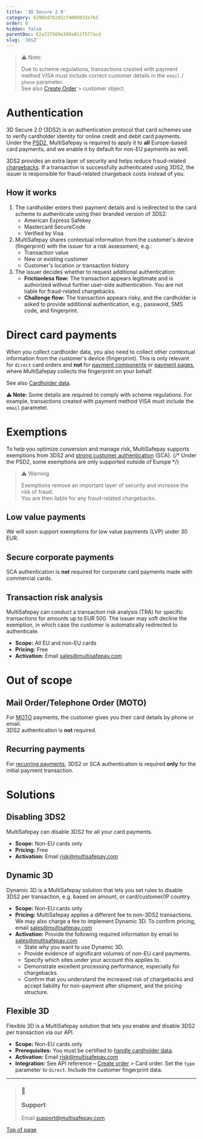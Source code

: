```yaml
---
title: '3D Secure 2.0'
category: 6298bd782d1cf4006032e765
order: 0
hidden: false
parentDoc: 62a727569e389a012f577acd
slug: '3ds2'
---
```


> ⚠️ Note:
>
> Due to scheme regulations, transactions created with payment method VISA must include correct customer details in the `email` / `phone` parameter.\
> See also [Create Order](/reference/createorder/) > customer object.

# Authentication

3D Secure 2.0 (3DS2) is an authentication protocol that <Glossary>card schemes</Glossary> use to verify cardholder identity for online credit and debit card payments. Under the [PSD2](/docs/psd2/), MultiSafepay is required to apply it to **all** Europe-based card payments, and we enable it by default for non-EU payments as well.

3DS2 provides an extra layer of security and helps reduce fraud-related [chargebacks](/docs/chargebacks/). If a transaction is successfully authenticated using 3DS2, the issuer is responsible for fraud-related chargeback costs instead of you.

## How it works

1. The cardholder enters their payment details and is redirected to the card scheme to authenticate using their branded version of 3DS2:
   * American Express Safekey
   * Mastercard SecureCode
   * Verified by Visa
2. MultiSafepay shares contextual information from the customer's device (fingerprint) with the issuer for a risk assessment, e.g.:
   * Transaction value
   * New or existing customer
   * Customer's location or transaction history
3. The issuer decides whether to request additional authentication:
   * **Frictionless flow:** The transaction appears legitimate and is authorized without further user-side authentication. You are not liable for fraud-related chargebacks.
   * **Challenge flow:** The transaction appears risky, and the cardholder is asked to provide additional authentication, e.g., password, SMS code, and fingerprint.

# Direct card payments

When you collect cardholder data, you also need to collect other contextual information from the customer's device (fingerprint). This is only relevant for `direct` card orders and **not** for [payment components](/docs/payment-components) or [payment pages](/docs/payment-pages), where MultiSafepay collects the fingerprint on your behalf.

See also [Cardholder data](/docs/cardholder-data).

**⚠️ Note:** Some details are required to comply with scheme regulations. For example, transactions created with payment method VISA must include the `email` parameter.

# Exemptions

To help you optimize <Glossary>conversion</Glossary> and manage risk, MultiSafepay supports exemptions from 3DS2 and [strong customer authentication](/docs/psd2/) (SCA). {/* Under the PSD2, some exemptions are only supported outside of Europe */}

> ⚠️ Warning
>
> Exemptions remove an important layer of security and increase the risk of fraud.\
> You are then liable for any fraud-related chargebacks.

## Low value payments

We will soon support exemptions for low value payments (LVP) under 30 EUR.

## Secure corporate payments

SCA authentication is **not** required for corporate card payments made with commercial cards.

## Transaction risk analysis

MultiSafepay can conduct a transaction risk analysis (TRA) for specific transactions for amounts up to EUR 500. The <Glossary>issuer</Glossary> may soft decline the exemption, in which case the customer is automatically redirected to authenticate.

* **Scope:** All EU and non-EU cards
* **Pricing:** Free
* **Activation:** Email [sales@multisafepay.com](mailto:sales@multisafepay.com)

# Out of scope

## Mail Order/Telephone Order (MOTO)

For [MOTO](/docs/moto/) payments, the customer gives you their card details by phone or email.\
3DS2 authentication is **not** required.

## Recurring payments

For [recurring payments](/docs/recurring-payments), 3DS2 or SCA authentication is required **only** for the initial payment transaction.

# Solutions

## Disabling 3DS2

MultiSafepay can disable 3DS2 for all your card payments.

* **Scope:** Non-EU cards only
* **Pricing:** Free
* **Activation:** Email [risk@multisafepay.com](mailto:risk@multisafepay.com)

## Dynamic 3D

Dynamic 3D is a MultiSafepay solution that lets you set rules to disable 3DS2 per transaction, e.g. based on amount, or card/customer/IP country.

* **Scope:** Non-EU cards only
* **Pricing:** MultiSafepay applies a different fee to non-3DS2 transactions. We may also charge a fee to implement Dynamic 3D. To confirm pricing, email [sales@multisafepay.com](mailto:sales@multisafepay.com)
* **Activation:** Provide the following required information by email to [sales@multisafepay.com](mailto:sales@multisafepay.com)
  * State why you want to use Dynamic 3D.
  * Provide evidence of significant volumes of non-EU card payments.
  * Specify which sites under your account this applies to.
  * Demonstrate excellent processing performance, especially for chargebacks.
  * Confirm that you understand the increased risk of chargebacks and accept liability for non-payment after shipment, and the pricing structure.

## Flexible 3D

Flexible 3D is a MultiSafepay solution that lets you enable and disable 3DS2 per transaction via our API.

* **Scope:** Non-EU cards only
* **Prerequisites:** You must be certified to [handle cardholder data](/docs/cardholder-data/).
* **Activation:** Email [risk@multisafepay.com](mailto:risk@multisafepay.com)
* **Integration:** See API reference – [Create order](/reference/createorder/) > Card order. Set the `type` parameter to `direct`. Include the customer fingerprint data.

***

<blockquote class="callout callout_info">
    <h3 class="callout-heading false">
        <span class="callout-icon">💬</span>
        <p>Support</p>
    </h3>
    <p>Email <a href="mailto:support@multisafepay.com">support@multisafepay.com</a></p>
</blockquote>

[Top of page](#)